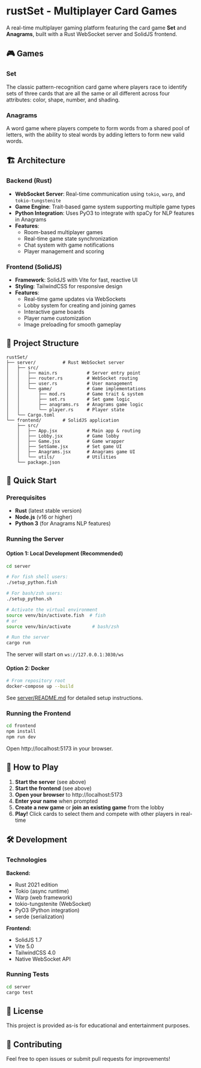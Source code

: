 # rustSet - Multiplayer Card Games

A real-time multiplayer gaming platform featuring the card game **Set** and **Anagrams**, built with a Rust WebSocket server and SolidJS frontend.

## 🎮 Games

### Set
The classic pattern-recognition card game where players race to identify sets of three cards that are all the same or all different across four attributes: color, shape, number, and shading.

### Anagrams
A word game where players compete to form words from a shared pool of letters, with the ability to steal words by adding letters to form new valid words.

## 🏗️ Architecture

### Backend (Rust)
- **WebSocket Server**: Real-time communication using `tokio`, `warp`, and `tokio-tungstenite`
- **Game Engine**: Trait-based game system supporting multiple game types
- **Python Integration**: Uses PyO3 to integrate with spaCy for NLP features in Anagrams
- **Features**:
  - Room-based multiplayer games
  - Real-time game state synchronization
  - Chat system with game notifications
  - Player management and scoring

### Frontend (SolidJS)
- **Framework**: SolidJS with Vite for fast, reactive UI
- **Styling**: TailwindCSS for responsive design
- **Features**:
  - Real-time game updates via WebSockets
  - Lobby system for creating and joining games
  - Interactive game boards
  - Player name customization
  - Image preloading for smooth gameplay

## 📁 Project Structure

```
rustSet/
├── server/          # Rust WebSocket server
│   ├── src/
│   │   ├── main.rs           # Server entry point
│   │   ├── router.rs         # WebSocket routing
│   │   ├── user.rs           # User management
│   │   └── game/             # Game implementations
│   │       ├── mod.rs        # Game trait & system
│   │       ├── set.rs        # Set game logic
│   │       ├── anagrams.rs   # Anagrams game logic
│   │       └── player.rs     # Player state
│   └── Cargo.toml
└── frontend/        # SolidJS application
    ├── src/
    │   ├── App.jsx           # Main app & routing
    │   ├── Lobby.jsx         # Game lobby
    │   ├── Game.jsx          # Game wrapper
    │   ├── SetGame.jsx       # Set game UI
    │   ├── Anagrams.jsx      # Anagrams game UI
    │   └── utils/            # Utilities
    └── package.json
```

## 🚀 Quick Start

### Prerequisites
- **Rust** (latest stable version)
- **Node.js** (v16 or higher)
- **Python 3** (for Anagrams NLP features)

### Running the Server

#### Option 1: Local Development (Recommended)

```bash
cd server

# For fish shell users:
./setup_python.fish

# For bash/zsh users:
./setup_python.sh

# Activate the virtual environment
source venv/bin/activate.fish  # fish
# or
source venv/bin/activate        # bash/zsh

# Run the server
cargo run
```

The server will start on `ws://127.0.0.1:3030/ws`

#### Option 2: Docker

```bash
# From repository root
docker-compose up --build
```

See [server/README.md](server/README.md) for detailed setup instructions.

### Running the Frontend

```bash
cd frontend
npm install
npm run dev
```

Open http://localhost:5173 in your browser.

## 🎯 How to Play

1. **Start the server** (see above)
2. **Start the frontend** (see above)
3. **Open your browser** to http://localhost:5173
4. **Enter your name** when prompted
5. **Create a new game** or **join an existing game** from the lobby
6. **Play!** Click cards to select them and compete with other players in real-time

## 🛠️ Development

### Technologies

**Backend:**
- Rust 2021 edition
- Tokio (async runtime)
- Warp (web framework)
- tokio-tungstenite (WebSocket)
- PyO3 (Python integration)
- serde (serialization)

**Frontend:**
- SolidJS 1.7
- Vite 5.0
- TailwindCSS 4.0
- Native WebSocket API

### Running Tests

```bash
cd server
cargo test
```

## 📝 License

This project is provided as-is for educational and entertainment purposes.

## 🤝 Contributing

Feel free to open issues or submit pull requests for improvements!
